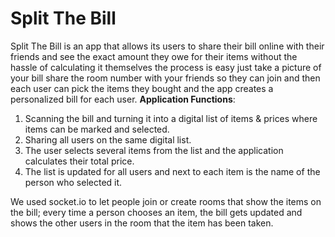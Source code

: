 # Split The Bill<br/>
Split The Bill is an app that allows its users to share their bill online with their friends and see the exact amount they owe for their items without the hassle of calculating it themselves the process is easy just take a picture of your bill share the room number with your friends so they can join and then each user can pick the items they bought and the app creates a personalized bill for each user. 
**Application Functions**:
1. Scanning the bill and turning it into a digital list of items & prices where items can be marked and selected.
2. Sharing all users on the same digital list.
3. The user selects several items from the list and the application calculates their total price.
4. The list is updated for all users and next to each item is the name of the person who selected it.

We used socket.io to let people join or create rooms that show the items on the bill; every time a person chooses an item, the bill gets updated and shows the other users in the room that the item has been taken.<br/>
